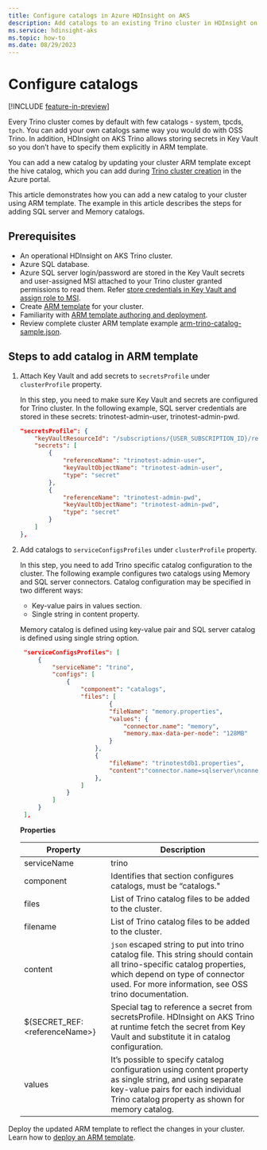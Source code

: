 ```yaml
---
title: Configure catalogs in Azure HDInsight on AKS
description: Add catalogs to an existing Trino cluster in HDInsight on AKS
ms.service: hdinsight-aks
ms.topic: how-to 
ms.date: 08/29/2023
---
```


# Configure catalogs

[!INCLUDE [feature-in-preview](../includes/feature-in-preview.md)]

Every Trino cluster comes by default with few catalogs - system, tpcds, `tpch`. You can add your own catalogs same way you would do with OSS Trino. 
In addition, HDInsight on AKS Trino allows storing secrets in Key Vault so you don’t have to specify them explicitly in ARM template. 

You can add a new catalog by updating your cluster ARM template except the hive catalog, which you can add during [Trino cluster creation](./trino-create-cluster.md) in the Azure portal.

This article demonstrates how you can add a new catalog to your cluster using ARM template. The example in this article describes the steps for adding SQL server and Memory catalogs.

## Prerequisites

* An operational HDInsight on AKS Trino cluster.
* Azure SQL database.
* Azure SQL server login/password are stored in the Key Vault secrets and user-assigned MSI attached to your Trino cluster granted permissions to read them. Refer [store credentials in Key Vault and assign role to MSI](../prerequisites-resources.md#create-azure-key-vault).
* Create [ARM template](../create-cluster-using-arm-template-script.md) for your cluster.
* Familiarity with [ARM template authoring and deployment](/azure/azure-resource-manager/templates/overview).
* Review complete cluster ARM template example [arm-trino-catalog-sample.json](https://hdionaksresources.blob.core.windows.net/trino/samples/arm/arm-trino-catalog-sample.json).

## Steps to add catalog in ARM template

1. Attach Key Vault and add secrets to `secretsProfile` under `clusterProfile` property.
  
   In this step, you need to make sure Key Vault and secrets are configured for Trino cluster.
   In the following example, SQL server credentials are stored in these secrets: trinotest-admin-user, trinotest-admin-pwd.

    ```json
    "secretsProfile": {
        "keyVaultResourceId": "/subscriptions/{USER_SUBSCRIPTION_ID}/resourceGroups/{USER_RESOURCE_GROUP}/providers/Microsoft.KeyVault/vaults/{USER_KEYVAULT_NAME}",
        "secrets": [
            {
                "referenceName": "trinotest-admin-user",
                "keyVaultObjectName": "trinotest-admin-user",
                "type": "secret"
            },
            {
                "referenceName": "trinotest-admin-pwd",
                "keyVaultObjectName": "trinotest-admin-pwd",
                "type": "secret"
            }
        ]
    },
    ```

5. Add catalogs to `serviceConfigsProfiles` under `clusterProfile` property.
  
   In this step, you need to add Trino specific catalog configuration to the cluster.
   The following example configures two catalogs using Memory and SQL server connectors. Catalog configuration may be specified in two different ways:
   
     * Key-value pairs in values section.
     * Single string in content property.
   
   Memory catalog is defined using key-value pair and SQL server catalog is defined using single string option. 
       
   ```json
    "serviceConfigsProfiles": [
        {
            "serviceName": "trino",
            "configs": [
                {
                    "component": "catalogs",
                    "files": [
                            {
                            "fileName": "memory.properties",
                            "values": {
                                "connector.name": "memory",
                                "memory.max-data-per-node": "128MB"
                            }
                        },
                        {
                            "fileName": "trinotestdb1.properties",
                            "content":"connector.name=sqlserver\nconnection-url=jdbc:sqlserver://mysqlserver1.database.windows.net:1433;database=db1;encrypt=true;trustServerCertificate=false;hostNameInCertificate=*.database.windows.net;loginTimeout=30;\nconnection-user=${SECRET_REF:trinotest-admin-user}\nconnection-password=${SECRET_REF:trinotest-admin-pwd}\n"
                        },
                    ]
                }
            ]
        }
    ],
   ```

   **Properties**

   |Property|Description|
   |---|---|
   |serviceName|trino|
   |component|Identifies that section configures catalogs, must be “catalogs."|
   |files|List of Trino catalog files to be added to the cluster.|
   |filename|List of Trino catalog files to be added to the cluster.|
   |content|`json` escaped string to put into trino catalog file. This string should contain all trino-specific catalog properties, which depend on type of connector used. For more information, see OSS trino documentation.|
   |${SECRET_REF:\<referenceName\>}|Special tag to reference a secret from secretsProfile. HDInsight on AKS Trino at runtime fetch the secret from Key Vault and substitute it in catalog configuration.|
   |values|It’s possible to specify catalog configuration using content property as single string, and using separate key-value pairs for each individual Trino catalog property as shown for memory catalog.|

 Deploy the updated ARM template to reflect the changes in your cluster. Learn how to [deploy an ARM template](/azure/azure-resource-manager/templates/deploy-portal).

